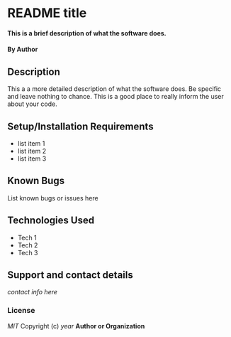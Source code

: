 # README title
#### This is a brief description of what the software does.
#### By Author
## Description
This a a more detailed description of what the software does. Be specific and leave nothing to chance. This is a good place to really inform the user about your code.
## Setup/Installation Requirements
* list item 1
* list item 2
* list item 3
## Known Bugs
List known bugs or issues here
## Technologies Used
* Tech 1
* Tech 2
* Tech 3
## Support and contact details
_contact info here_
### License
_MIT_
Copyright (c) _year_ **Author or Organization**
